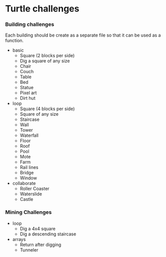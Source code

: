 # Turtle challenges

### Building challenges
Each building should be create as a separate file so that it can be used as a function.

- basic
  - Square (2 blocks per side)
  - Dig a square of any size
  - Chair
  - Couch
  - Table
  - Bed
  - Statue
  - Pixel art
  - Dirt hut
- loop
  - Square (4 blocks per side)
  - Square of any size
  - Staircase
  - Wall
  - Tower
  - Waterfall
  - Floor
  - Roof
  - Pool
  - Mote
  - Farm
  - Rail lines
  - Bridge
  - Window
- collaborate
  - Roller Coaster
  - Waterslide
  - Castle

### Mining Challenges

- loop
  - Dig a 4x4 square
  - Dig a descending staircase
- arrays
  - Return after digging
  - Tunneler
